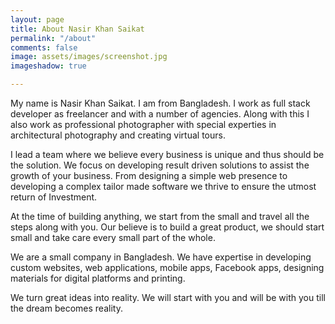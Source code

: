 ```yaml
---
layout: page
title: About Nasir Khan Saikat
permalink: "/about"
comments: false
image: assets/images/screenshot.jpg
imageshadow: true

---
```

My name is Nasir Khan Saikat. I am from Bangladesh. I work as full stack developer as freelancer and with a number of agencies. Along with this I also work as professional photographer with special experties in architectural photography and creating virtual tours.

I lead a team where we believe every business is unique and thus should be the solution. We focus on developing result driven solutions to assist the growth of your business. From designing a simple web presence to developing a complex tailor made software we thrive to ensure the utmost return of Investment.

At the time of building anything, we start from the small and travel all the steps along with you. Our believe is to build a great product, we should start small and take care every small part of the whole.

We are a small company in Bangladesh. We have expertise in developing custom websites, web applications, mobile apps, Facebook apps, designing materials for digital platforms and printing.

We turn great ideas into reality. We will start with you and will be with you till the dream becomes reality.